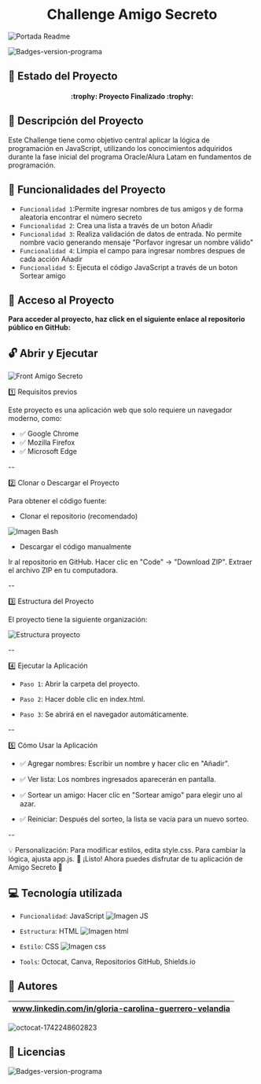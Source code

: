 <h1 align="center">Challenge Amigo Secreto</h1>

![Portada Readme](https://github.com/user-attachments/assets/0bce3636-51ce-4ffd-ba30-961e6c5c1884)

![Badges-version-programa](https://img.shields.io/badge/versión_1-G8_ONE-blue)

## :loudspeaker: Estado del Proyecto
<h4 align="center">
:trophy: Proyecto Finalizado :trophy:
</h4>


## :blue_book: Descripción del Proyecto
Este Challenge tiene como objetivo central aplicar la lógica de programación en JavaScript, utilizando los conocimientos adquiridos durante la fase inicial del programa Oracle/Alura Latam en fundamentos de programación.


## :rotating_light: Funcionalidades del Proyecto
- `Funcionalidad 1`:Permite ingresar nombres de tus amigos y de forma aleatoria encontrar el número secreto
- `Funcionalidad 2`: Crea una lista a través de un boton Añadir
- `Funcionalidad 3`: Realiza validación de datos de entrada. No permite nombre vacio generando mensaje "Porfavor ingresar un nombre válido"
- `Funcionalidad 4`: Limpia el campo para ingresar nombres despues de cada acción Añadir 
- `Funcionalidad 5`: Ejecuta el código JavaScript a través de un boton Sortear amigo  


## :key: Acceso al Proyecto
**Para acceder al proyecto, haz click en el siguiente enlace al repositorio público en GitHub:**


## :unlock: Abrir y Ejecutar

![Front Amigo Secreto](https://github.com/user-attachments/assets/75f6e8a1-cc11-45a2-9c7f-a1488ea51ffb)

:one: Requisitos previos

Este proyecto es una aplicación web que solo requiere un navegador moderno, como:

- ✅ Google Chrome
- ✅ Mozilla Firefox
- ✅ Microsoft Edge

--

:two: Clonar o Descargar el Proyecto

Para obtener el código fuente:

* Clonar el repositorio (recomendado)

![Imagen Bash](https://github.com/user-attachments/assets/da6f7f8c-ccdb-4cac-97b1-bb450af65b38)

* Descargar el código manualmente

Ir al repositorio en GitHub.
Hacer clic en "Code" → "Download ZIP".
Extraer el archivo ZIP en tu computadora.

--

:three: Estructura del Proyecto

El proyecto tiene la siguiente organización:

![Estructura proyecto](https://github.com/user-attachments/assets/cb6b2c84-a834-48d3-bb3f-25438f6a9e49)

--

:four: Ejecutar la Aplicación

- `Paso 1`: Abrir la carpeta del proyecto.

- `Paso 2`: Hacer doble clic en index.html.

- `Paso 3`: Se abrirá en el navegador automáticamente.

--

:five: Cómo Usar la Aplicación

- ✅ Agregar nombres: Escribir un nombre y hacer clic en "Añadir".

- ✅ Ver lista: Los nombres ingresados aparecerán en pantalla.

- ✅ Sortear un amigo: Hacer clic en "Sortear amigo" para elegir uno al azar.

- ✅ Reiniciar: Después del sorteo, la lista se vacía para un nuevo sorteo.

--

💡 Personalización:
Para modificar estilos, edita style.css.
Para cambiar la lógica, ajusta app.js.
🚀 ¡Listo! Ahora puedes disfrutar de tu aplicación de Amigo Secreto 🎉


## :computer: Tecnología utilizada
- `Funcionalidad`: JavaScript
![Imagen JS](https://github.com/user-attachments/assets/808d01b6-e4bb-456c-a2c9-a09c21457e33)

- `Estructura`: HTML
![Imagen html](https://github.com/user-attachments/assets/fc492bd3-2dd1-44e7-bea0-e4fc957e24b7)

- `Estilo`: CSS
![Imagen css](https://github.com/user-attachments/assets/94e1bd54-467f-4957-904d-b3fa05c2f7df)

- `Tools`: Octocat, Canva, Repositorios GitHub, Shields.io

## :information_desk_person: Autores
|www.linkedin.com/in/gloria-carolina-guerrero-velandia|
|:---:|
![octocat-1742248602823](https://github.com/user-attachments/assets/660be175-d307-4dfa-9bbd-03f8e75dc66b)

## :information_desk_person: Licencias
![Badges-version-programa](https://img.shields.io/badge/Licencia_MIT-2025-violet)
